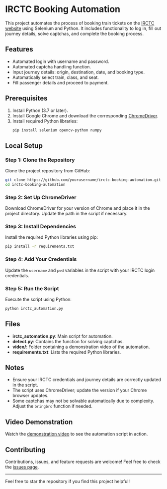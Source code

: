 # IRCTC Booking Automation

This project automates the process of booking train tickets on the [IRCTC website](https://www.irctc.co.in/nget/train-search) using Selenium and Python. It includes functionality to log in, fill out journey details, solve captchas, and complete the booking process.

## Features
- Automated login with username and password.
- Automated captcha handling function.
- Input journey details: origin, destination, date, and booking type.
- Automatically select train, class, and seat.
- Fill passenger details and proceed to payment.

## Prerequisites
1. Install Python (3.7 or later).
2. Install Google Chrome and download the corresponding [ChromeDriver](https://chromedriver.chromium.org/).
3. Install required Python libraries:
   ```bash
   pip install selenium opencv-python numpy
   ```

## Local Setup

### Step 1: Clone the Repository
Clone the project repository from GitHub:

```bash
git clone https://github.com/yourusername/irctc-booking-automation.git
cd irctc-booking-automation
```

### Step 2: Set Up ChromeDriver
Download ChromeDriver for your version of Chrome and place it in the project directory. Update the path in the script if necessary.

### Step 3: Install Dependencies
Install the required Python libraries using pip:

```bash
pip install -r requirements.txt
```

### Step 4: Add Your Credentials
Update the `username` and `pwd` variables in the script with your IRCTC login credentials.

### Step 5: Run the Script
Execute the script using Python:

```bash
python irctc_automation.py
```

## Files
- **irctc_automation.py**: Main script for automation.
- **detect.py**: Contains the function for solving captchas.
- **video/**: Folder containing a demonstration video of the automation.
- **requirements.txt**: Lists the required Python libraries.

## Notes
- Ensure your IRCTC credentials and journey details are correctly updated in the script.
- The script uses ChromeDriver; update the version if your Chrome browser updates.
- Some captchas may not be solvable automatically due to complexity. Adjust the `bringbro` function if needed.

## Video Demonstration
Watch the [demonstration video](./video/demo.mkv) to see the automation script in action.

## Contributing
Contributions, issues, and feature requests are welcome! Feel free to check the [issues page](https://github.com/yourusername/irctc-booking-automation/issues).

---

Feel free to star the repository if you find this project helpful!

